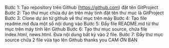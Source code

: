 Bước 1: Tạo repository trên Github (https://github.com) đặt tên GitProject
Bước 2: Tạo thư mục chứa dự án trên máy tính đặt tên thư mục là GitProject
Bước 3: Clone dự án từ github về thư mục trên máy
Bước 4: Tạo file readme.md đưa một số nội dung vào
Bước 5: Đẩy file README.md từ thư mục trên máy tính lên Github
Bước 6: Tạo thư mục source, chứa file index.html, news.html. Đưa nội dung bất kỳ vào 2 file.
Bước 7: Đẩy thư mục source chứa 2 file vừa tạo lên Github
 thanks you
CAM ƠN BẠN
